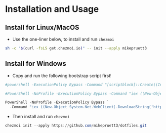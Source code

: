 # Installation and Usage

## Install for Linux/MacOS

- Use the one-liner below, to install and run `chezmoi`

```bash
sh -c "$(curl -fsLS get.chezmoi.io)" -- init --apply mikepruett3
```

## Install for Windows

- Copy and run the following bootstrap script first!

```powershell
#powershell -ExecutionPolicy Bypass -Command "[scriptblock]::Create((Invoke-WebRequest "https://raw.githubusercontent.com/mikepruett3/dotfiles/refs/heads/main/dot_bootstrap/windows/ps1/Windows-Bootstrap.ps1").Content).Invoke();"

#PowerShell -NoProfile -ExecutionPolicy Bypass -Command "iex ((New-Object System.Net.WebClient).DownloadString('https://gist.githubusercontent.com/mikepruett3/7ca6518051383ee14f9cf8ae63ba18a7/raw/shell-setup.ps1'))"

PowerShell -NoProfile -ExecutionPolicy Bypass `
  -Command "iex ((New-Object System.Net.WebClient).DownloadString('https://raw.githubusercontent.com/mikepruett3/dotfiles/refs/heads/main/dot_bootstrap/windows/ps1/Windows-Bootstrap.ps1'))"
```

- Then install and run `chezmoi`

```powershell
chezmoi init --apply https://github.com/mikepruett3/dotfiles.git
```
